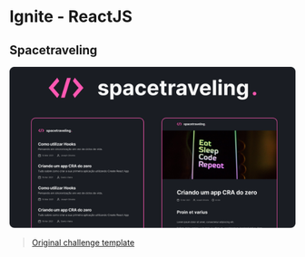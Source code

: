 # Ignite - ReactJS

## Spacetraveling

<p>
  <img alt="ReactJS ignite training cover in the 'Creating a project from scratch' challenge" src=".github/Capa.png" />
</p>

> [Original challenge template](https://github.com/rocketseat-education/ignite-template-reactjs-criando-um-projeto-do-zero)

